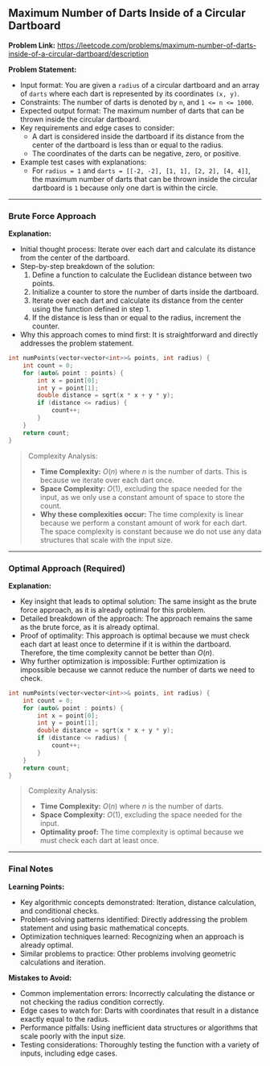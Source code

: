 ## Maximum Number of Darts Inside of a Circular Dartboard

**Problem Link:** https://leetcode.com/problems/maximum-number-of-darts-inside-of-a-circular-dartboard/description

**Problem Statement:**
- Input format: You are given a `radius` of a circular dartboard and an array of `darts` where each dart is represented by its coordinates `(x, y)`.
- Constraints: The number of darts is denoted by `n`, and `1 <= n <= 1000`.
- Expected output format: The maximum number of darts that can be thrown inside the circular dartboard.
- Key requirements and edge cases to consider:
  - A dart is considered inside the dartboard if its distance from the center of the dartboard is less than or equal to the radius.
  - The coordinates of the darts can be negative, zero, or positive.
- Example test cases with explanations:
  - For `radius = 1` and `darts = [[-2, -2], [1, 1], [2, 2], [4, 4]]`, the maximum number of darts that can be thrown inside the circular dartboard is `1` because only one dart is within the circle.

---

### Brute Force Approach

**Explanation:**
- Initial thought process: Iterate over each dart and calculate its distance from the center of the dartboard.
- Step-by-step breakdown of the solution:
  1. Define a function to calculate the Euclidean distance between two points.
  2. Initialize a counter to store the number of darts inside the dartboard.
  3. Iterate over each dart and calculate its distance from the center using the function defined in step 1.
  4. If the distance is less than or equal to the radius, increment the counter.
- Why this approach comes to mind first: It is straightforward and directly addresses the problem statement.

```cpp
int numPoints(vector<vector<int>>& points, int radius) {
    int count = 0;
    for (auto& point : points) {
        int x = point[0];
        int y = point[1];
        double distance = sqrt(x * x + y * y);
        if (distance <= radius) {
            count++;
        }
    }
    return count;
}
```

> Complexity Analysis:
> - **Time Complexity:** $O(n)$ where $n$ is the number of darts. This is because we iterate over each dart once.
> - **Space Complexity:** $O(1)$, excluding the space needed for the input, as we only use a constant amount of space to store the count.
> - **Why these complexities occur:** The time complexity is linear because we perform a constant amount of work for each dart. The space complexity is constant because we do not use any data structures that scale with the input size.

---

### Optimal Approach (Required)

**Explanation:**
- Key insight that leads to optimal solution: The same insight as the brute force approach, as it is already optimal for this problem.
- Detailed breakdown of the approach: The approach remains the same as the brute force, as it is already optimal.
- Proof of optimality: This approach is optimal because we must check each dart at least once to determine if it is within the dartboard. Therefore, the time complexity cannot be better than $O(n)$.
- Why further optimization is impossible: Further optimization is impossible because we cannot reduce the number of darts we need to check.

```cpp
int numPoints(vector<vector<int>>& points, int radius) {
    int count = 0;
    for (auto& point : points) {
        int x = point[0];
        int y = point[1];
        double distance = sqrt(x * x + y * y);
        if (distance <= radius) {
            count++;
        }
    }
    return count;
}
```

> Complexity Analysis:
> - **Time Complexity:** $O(n)$ where $n$ is the number of darts.
> - **Space Complexity:** $O(1)$, excluding the space needed for the input.
> - **Optimality proof:** The time complexity is optimal because we must check each dart at least once.

---

### Final Notes

**Learning Points:**
- Key algorithmic concepts demonstrated: Iteration, distance calculation, and conditional checks.
- Problem-solving patterns identified: Directly addressing the problem statement and using basic mathematical concepts.
- Optimization techniques learned: Recognizing when an approach is already optimal.
- Similar problems to practice: Other problems involving geometric calculations and iteration.

**Mistakes to Avoid:**
- Common implementation errors: Incorrectly calculating the distance or not checking the radius condition correctly.
- Edge cases to watch for: Darts with coordinates that result in a distance exactly equal to the radius.
- Performance pitfalls: Using inefficient data structures or algorithms that scale poorly with the input size.
- Testing considerations: Thoroughly testing the function with a variety of inputs, including edge cases.